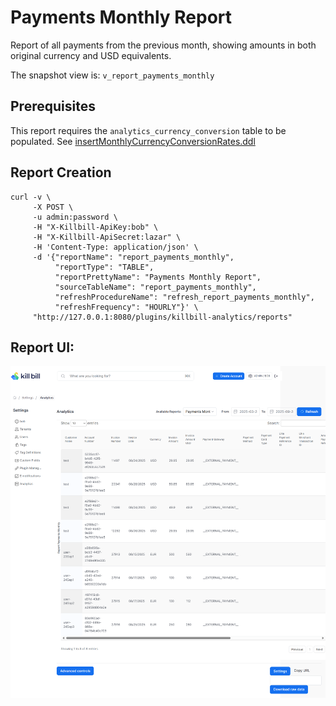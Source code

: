 # Payments Monthly Report

Report of all payments from the previous month, showing amounts in both original currency and USD equivalents.

The snapshot view is: `v_report_payments_monthly`

## Prerequisites

This report requires the `analytics_currency_conversion` table to be populated. See [insertMonthlyCurrencyConversionRates.ddl](../utils/insertMonthlyCurrencyConversionRates.ddl)

## Report Creation

```
curl -v \
     -X POST \
     -u admin:password \
     -H "X-Killbill-ApiKey:bob" \
     -H "X-Killbill-ApiSecret:lazar" \
     -H 'Content-Type: application/json' \
     -d '{"reportName": "report_payments_monthly",
          "reportType": "TABLE",
          "reportPrettyName": "Payments Monthly Report",
          "sourceTableName": "report_payments_monthly",
          "refreshProcedureName": "refresh_report_payments_monthly",
          "refreshFrequency": "HOURLY"}' \
     "http://127.0.0.1:8080/plugins/killbill-analytics/reports"
```

## Report UI:

![payments-monthly.png](payments-monthly.png)
